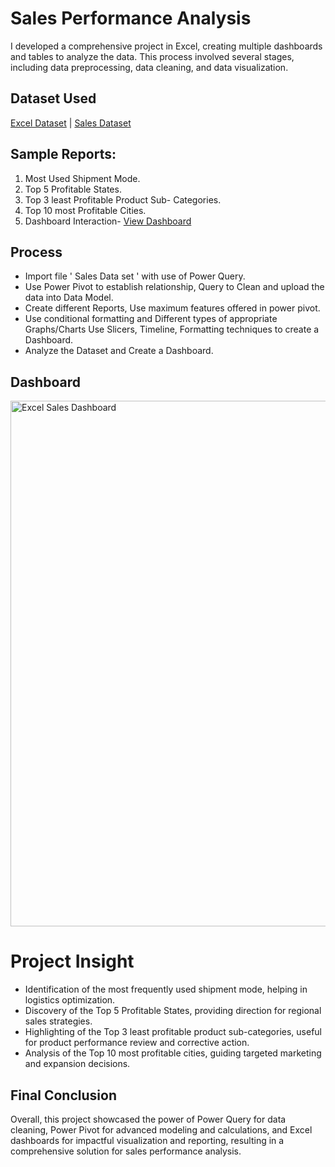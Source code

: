 # Sales Performance Analysis
I developed a comprehensive project in Excel, creating multiple dashboards and tables to analyze the data. This process involved several stages, including data preprocessing, data cleaning, and data visualization.

## Dataset Used
<a href="https://github.com/Bajpai777/Excel-Sales-Dashobard-Project/blob/main/Excel%20Sales%20Dashboard(Power%20Query%2CPower%20Pivot%2CData%20Modelling%2CPivot%20tables%20and%20charts%2Cslicers).xlsx">Excel Dataset</a> | <a href="https://github.com/Bajpai777/Excel-Sales-Dashobard-Project/blob/main/Sales%20Data%20Set%20for%20Dashboard.xlsx">Sales Dataset</a>

## Sample Reports:
1) Most Used Shipment Mode.
2) Top 5 Profitable States.
3) Top 3 least Profitable Product Sub- Categories.
4) Top 10 most Profitable Cities.
5) Dashboard Interaction- <a href ="https://github.com/Bajpai777/Excel-Sales-Dashobard-Project/blob/main/Excel%20Sales%20Dashboard.png">View Dashboard</a>

## Process
- Import file ' Sales Data set ' with use of Power Query.
- Use Power Pivot to establish relationship, Query to Clean and upload the data into Data Model.
- Create different Reports, Use maximum features offered in power pivot.
- Use conditional formatting and Different types of appropriate Graphs/Charts Use Slicers, Timeline, Formatting techniques to create a Dashboard.
- Analyze the Dataset and Create a Dashboard.

## Dashboard
<img width="1822" height="841" alt="Excel Sales Dashboard" src="https://github.com/user-attachments/assets/d9ef662c-272c-48cf-a158-0d7b6ef68acd" />

# Project Insight
- Identification of the most frequently used shipment mode, helping in logistics optimization.
- Discovery of the Top 5 Profitable States, providing direction for regional sales strategies.
- Highlighting of the Top 3 least profitable product sub-categories, useful for product performance review and corrective action.
- Analysis of the Top 10 most profitable cities, guiding targeted marketing and expansion decisions.

## Final Conclusion
Overall, this project showcased the power of Power Query for data cleaning, Power Pivot for advanced modeling and calculations, and Excel dashboards for impactful visualization and reporting, resulting in a comprehensive solution for sales performance analysis.

